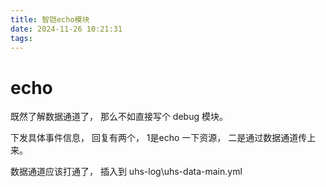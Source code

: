 ```yaml
---
title: 智铠echo模块
date: 2024-11-26 10:21:31
tags:
---
```




# echo 

既然了解数据通道了， 那么不如直接写个 debug 模块。

下发具体事件信息， 回复有两个， 1是echo 一下资源， 二是通过数据通道传上来。

数据通道应该打通了， 插入到 uhs-log\uhs-data-main.yml

